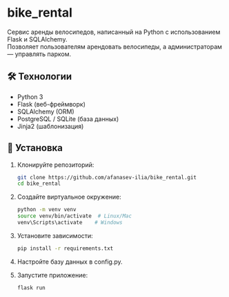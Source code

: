 # bike_rental  

Сервис аренды велосипедов, написанный на Python с использованием Flask и SQLAlchemy.  
Позволяет пользователям арендовать велосипеды, а администраторам — управлять парком.

## 🛠️ Технологии  
- Python 3  
- Flask (веб-фреймворк)  
- SQLAlchemy (ORM)  
- PostgreSQL / SQLite (база данных)  
- Jinja2 (шаблонизация)  

## 🚀 Установка  
1. Клонируйте репозиторий:  
   ```bash
   git clone https://github.com/afanasev-ilia/bike_rental.git
   cd bike_rental
   ```

2. Создайте виртуальное окружение:

    ```bash
    python -m venv venv
    source venv/bin/activate  # Linux/Mac
    venv\Scripts\activate    # Windows
    ```

3. Установите зависимости:

    ```bash
    pip install -r requirements.txt
    ```

4. Настройте базу данных в config.py.

5. Запустите приложение:

    ```bash
    flask run
    ```
